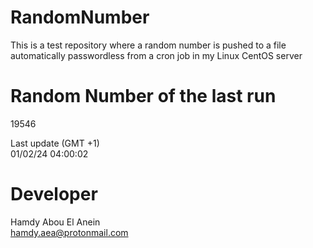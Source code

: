 # RandomNumber    
This is a test repository where a random number is pushed to a file automatically passwordless from a cron job in my Linux CentOS server    
# Random Number of the last run   
19546
      
Last update (GMT +1)    
01/02/24 04:00:02
# Developer    
Hamdy Abou El Anein   
hamdy.aea@protonmail.com
